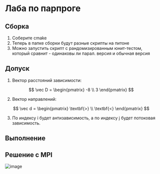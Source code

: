 # Лаба по парпроге

## Сборка

1. Соберите cmake
2. Теперь в папке сборки будут разные скрипты на питоне
3. Можно запустить скрипт с рандомизированным юнит-тестом, который сравнит - одинаковы ли парал. версия и обычная версия

## Допуск

1. Вектор расстояний зависимости:

$$
\vec D = \begin{pmatrix}
-8 \\
3
\end{pmatrix}
$$

2. Вектор направлений:

$$
\vec d = \begin{pmatrix}
\textbf{>} \\
\textbf{<}
\end{pmatrix}
$$

3. По индексу i будет антизависимость, а по индексу j будет потоковая зависимость.

## Выполнение

## Решение с MPI

![image](https://user-images.githubusercontent.com/25401699/206786763-4bd3879a-ca88-45ac-b7a5-ebe2e1295e8f.png)
